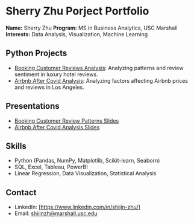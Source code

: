 # Sherry Zhu Porject Portfolio

**Name:** Sherry Zhu 
**Program:** MS in Business Analytics, USC Marshall  
**Interests:** Data Analysis, Visualization, Machine Learning  

## Python Projects
- [Booking Customer Reviews Analysis](python-projects/project1): Analyzing patterns and review sentiment in luxury hotel reviews.
- [Airbnb After Covid Analysis](python-projects/project2): Analyzing factors affecting Airbnb prices and reviews in Los Angeles.

## Presentations
- [Booking Customer Review Patterns Slides](presentations/Project1-slides.pdf)
- [Airbnb After Covid Analysis Slides](presentations/Project2-slides.pdf)

## Skills
- Python (Pandas, NumPy, Matplotlib, Scikit-learn, Seaborn)
- SQL, Excel, Tableau, PowerBI
- Linear Regression, Data Visualization, Statistical Analysis

## Contact
- LinkedIn: [https://www.linkedin.com/in/shijin-zhu/]
- Email: shijinzh@marshall.usc.edu
